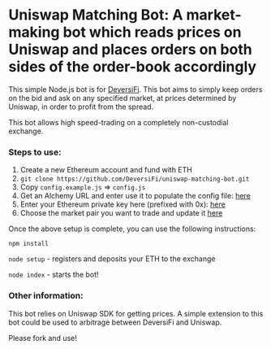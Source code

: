 # Uniswap Matching Bot: A market-making bot which reads prices on Uniswap and places orders on both sides of the order-book accordingly

This simple Node.js bot is for [DeversiFi](deversifi.com). This bot aims to simply keep orders on the bid and ask on any specified market, at prices determined by Uniswap, in order to profit from the spread.

This bot allows high speed-trading on a completely non-custodial exchange.

### Steps to use:

1. Create a new Ethereum account and fund with ETH
2. `git clone https://github.com/DeversiFi/uniswap-matching-bot.git`
2. Copy `config.example.js` => `config.js`
3. Get an Alchemy URL and enter use it to populate the config file: [here](https://github.com/DeversiFi/micro-bot/blob/main/config.example.js#L5)
4. Enter your Ethereum private key here (prefixed with 0x): [here](https://github.com/DeversiFi/micro-bot/blob/main/config.example.js#L3)
5. Choose the market pair you want to trade and update it [here](https://github.com/DeversiFi/micro-bot/blob/main/config.example.js#L4)

Once the above setup is complete, you can use the following instructions:

`npm install`

`node setup` - registers and deposits your ETH to the exchange

`node index` - starts the bot!


### Other information:

This bot relies on Uniswap SDK for getting prices. A simple extension to this bot could be used to arbitrage between DeversiFi and Uniswap.

Please fork and use!
